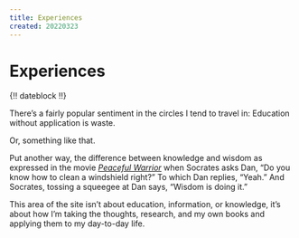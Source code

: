```yaml
---
title: Experiences
created: 20220323
---
```


# Experiences

{!! dateblock !!}

There’s a fairly popular sentiment in the circles I tend to travel in: Education without application is waste.

Or, something like that.

Put another way, the difference between knowledge and wisdom as expressed in the movie [*Peaceful Warrior*](https://www.imdb.com/title/tt0438315/) when Socrates asks Dan, “Do you know how to clean a windshield right?” To which Dan replies, “Yeah.” And Socrates, tossing a squeegee at Dan says, “Wisdom is doing it.”

This area of the site isn’t about education, information, or knowledge, it’s about how I’m taking the thoughts, research, and my own books and applying them to my day-to-day life.
